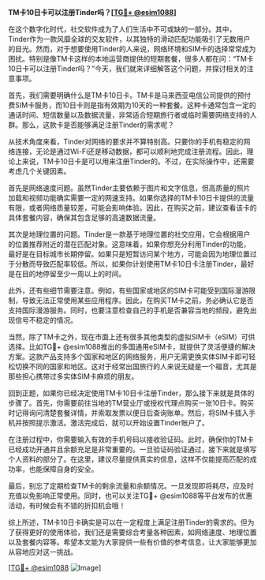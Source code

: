 **TM卡10日卡可以注册Tinder吗？[[TG💪+ @esim1088](https://t.me/s/esim1088)]**

在这个数字化时代，社交软件成为了人们生活中不可或缺的一部分。其中，Tinder作为一款风靡全球的交友软件，以其独特的滑动匹配功能吸引了无数用户的目光。然而，对于想要使用Tinder的人来说，网络环境和SIM卡的选择常常成为困扰。特别是像TM卡这样的本地运营商提供的短期套餐，很多人都在问：“TM卡10日卡可以注册Tinder吗？”今天，我们就来详细解答这个问题，并探讨相关的注意事项。

首先，我们需要明确什么是TM卡10日卡。TM卡是马来西亚电信公司提供的预付费SIM卡服务，而10日卡则是指有效期为10天的一种套餐。这种卡通常包含一定的通话时间、短信数量以及数据流量，非常适合短期旅行者或临时需要网络支持的人群。那么，这款卡是否能够满足注册Tinder的需求呢？

从技术角度来看，Tinder对网络的要求并不算特别高。只要你的手机有稳定的网络连接，无论是通过Wi-Fi还是移动数据，都可以顺利地完成注册流程。因此，理论上来说，TM卡10日卡是可以用来注册Tinder的。不过，在实际操作中，还需要考虑几个关键因素。

首先是网络速度问题。虽然Tinder主要依赖于图片和文字信息，但高质量的照片加载和视频功能确实需要一定的网速支持。如果你选择的TM卡10日卡提供的流量有限，或者网络质量较差，可能会影响体验。因此，在购买之前，建议查看该卡的具体套餐内容，确保其包含足够的高速数据流量。

其次是地理位置的问题。Tinder是一款基于地理位置的社交应用，它会根据用户的位置推荐附近的潜在匹配对象。这意味着，如果你想充分利用Tinder的功能，最好是在目标城市长期停留。如果只是短暂访问某个地方，可能会因为地理位置过于分散而导致匹配率较低。所以，如果你计划使用TM卡10日卡注册Tinder，最好是在目的地停留至少一周以上的时间。

此外，还有些细节需要注意。例如，有些国家或地区的SIM卡可能受到国际漫游限制，导致无法正常使用某些应用程序。因此，在购买TM卡之前，务必确认它是否支持国际漫游服务。同时，也要注意检查自己的手机是否兼容当地的频段，避免出现信号不稳定的情况。

当然，除了TM卡之外，现在市面上还有很多其他类型的虚拟SIM卡（eSIM）可供选择。比如TG💪+ @esim1088推出的多国通用eSIM卡，就提供了灵活便捷的解决方案。这款产品支持多个国家和地区的网络服务，用户无需更换实体SIM卡即可轻松切换不同的国家和地区。这对于经常出国旅行的人来说无疑是一个福音，尤其是那些担心携带过多实体SIM卡麻烦的朋友。

回到正题，如果你已经决定使用TM卡10日卡注册Tinder，那么接下来就是具体的步骤了。首先，你需要前往当地的TM营业厅或授权代理点购买一张10日卡。购买时记得询问清楚套餐详情，并索取发票以便日后查询账单。然后，将SIM卡插入手机并按照提示激活。激活完成后，就可以开始设置Tinder账户了。

在注册过程中，你需要输入有效的手机号码以接收验证码。此时，确保你的TM卡已经成功开通并且余额充足是非常重要的。一旦验证码验证通过，接下来就是填写个人资料的部分了。在这里，建议尽量提供真实的信息，这样不仅能提高匹配的成功率，也能保障自身的安全。

最后，别忘了定期检查TM卡的剩余流量和余额情况。一旦发现即将耗尽，应及时充值以免影响正常使用。同时，也可以关注TG💪+ @esim1088等平台发布的优惠活动，有时候会有不错的折扣机会哦！

综上所述，TM卡10日卡确实是可以在一定程度上满足注册Tinder的需求的。但为了获得更好的使用体验，我们还是需要综合考量各种因素，如网络速度、地理位置以及套餐内容等。希望本文能为大家提供一些有价值的参考信息，让大家能够更加从容地应对这一挑战。

[[TG💪+ @esim1088](https://t.me/s/esim1088) ![Image](https://i.postimg.cc/4NQfJmqS/Snipaste-2025-05-13-00-14-12.png)]